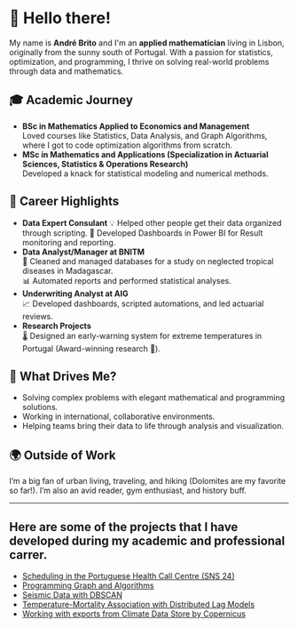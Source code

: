 # 👋 Hello there!

My name is **André Brito** and I'm an **applied mathematician** living in Lisbon, originally from the sunny south of Portugal. With a passion for statistics, optimization, and programming, I thrive on solving real-world problems through data and mathematics.

## 🎓 Academic Journey
- **BSc in Mathematics Applied to Economics and Management**  
  Loved courses like Statistics, Data Analysis, and Graph Algorithms, where I got to code optimization algorithms from scratch.  
- **MSc in Mathematics and Applications (Specialization in Actuarial Sciences, Statistics & Operations Research)**  
  Developed a knack for statistical modeling and numerical methods.

## 🧪 Career Highlights
- **Data Expert Consulant**
  💡 Helped other people get their data organized through scripting.
  🎯 Developed Dashboards in Power BI for Result monitoring and reporting.
- **Data Analyst/Manager at BNITM**  
  🦠 Cleaned and managed databases for a study on neglected tropical diseases in Madagascar.  
  📊 Automated reports and performed statistical analyses.  
- **Underwriting Analyst at AIG**  
  📈 Developed dashboards, scripted automations, and led actuarial reviews.  
- **Research Projects**  
  🌡 Designed an early-warning system for extreme temperatures in Portugal (Award-winning research 🎉).

## 🌟 What Drives Me?
- Solving complex problems with elegant mathematical and programming solutions.  
- Working in international, collaborative environments.  
- Helping teams bring their data to life through analysis and visualization.

## 🌍 Outside of Work
I’m a big fan of urban living, traveling, and hiking (Dolomites are my favorite so far!). I’m also an avid reader, gym enthusiast, and history buff.

---

## Here are some of the projects that I have developed during my academic and professional carrer.

  - [Scheduling in the Portuguese Health Call Centre (SNS 24)](https://github.com/andrebrito0/Scheduling-in-a-Health-Call-Centre)
  - [Programming Graph and Algorithms](https://github.com/andrebrito0/graphs_and_algorithms/tree/main)
  - [Seismic Data with DBSCAN](https://github.com/andrebrito0/dbscan_seismic_data)
  - [Temperature-Mortality Association with Distributed Lag Models]()
  - [Working with exports from Climate Data Store by Copernicus]()



